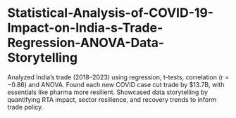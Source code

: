 # Statistical-Analysis-of-COVID-19-Impact-on-India-s-Trade-Regression-ANOVA-Data-Storytelling
Analyzed India’s trade (2018–2023) using regression, t-tests, correlation (r = −0.86) and ANOVA. Found each new COVID case cut trade by $13.7B, with essentials like pharma more resilient. Showcased data storytelling by quantifying RTA impact, sector resilience, and recovery trends to inform trade policy.

